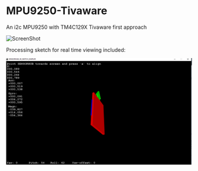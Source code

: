 # MPU9250-Tivaware
An i2c MPU9250 with TM4C129X Tivaware first approach

![ScreenShot](http://www.haoyuelectronics.com/Attachment/GY-9250/GY-9250-1.jpg)

Processing sketch for real time viewing included:

![ScreenShot](https://github.com/PAk-CatchFire/MPU9250-Tivaware/blob/master/MPU9250.PNG)
